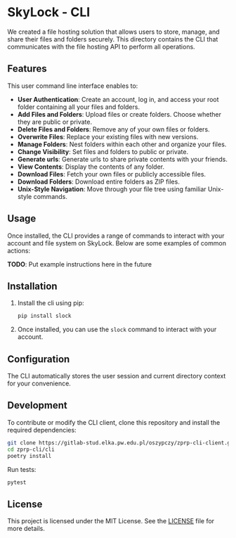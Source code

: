 # SkyLock - CLI

We created a file hosting solution that allows users to store, manage, and share their files and folders securely. This directory contains the CLI that communicates with the file hosting API to perform all operations.

## Features

This user command line interface enables to:

- **User Authentication**: Create an account, log in, and access your root folder containing all your files and folders.
- **Add Files and Folders**: Upload files or create folders. Choose whether they are public or private.
- **Delete Files and Folders**: Remove any of your own files or folders.
- **Overwrite Files**: Replace your existing files with new versions.
- **Manage Folders**: Nest folders within each other and organize your files.
- **Change Visibility**: Set files and folders to public or private.
- **Generate urls**: Generate urls to share private contents with your friends.
- **View Contents**: Display the contents of any folder.
- **Download Files**: Fetch your own files or publicly accessible files.
- **Download Folders**: Download entire folders as ZIP files.
- **Unix-Style Navigation**: Move through your file tree using familiar Unix-style commands.

## Usage

Once installed, the CLI provides a range of commands to interact with your account and file system on SkyLock. Below are some examples of common actions:

**TODO**: Put example instructions here in the future

## Installation

1. Install the cli using pip:
   ```bash
   pip install slock
   ```

2. Once installed, you can use the `slock` command to interact with your account.

## Configuration

The CLI automatically stores the user session and current directory context for your convenience.

## Development

To contribute or modify the CLI client, clone this repository and install the required dependencies:

```bash
git clone https://gitlab-stud.elka.pw.edu.pl/oszypczy/zprp-cli-client.git
cd zprp-cli/cli
poetry install
```

Run tests:

```bash
pytest
```

## License

This project is licensed under the MIT License. See the [LICENSE](../LICENSE) file for more details.
